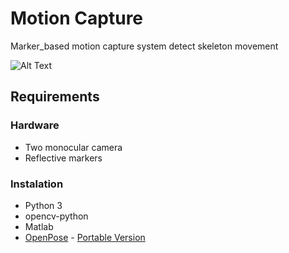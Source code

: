 # Motion Capture
Marker_based motion capture system detect skeleton movement

![Alt Text](https://ucarecdn.com/0dec59c8-4fad-48c3-adfe-30adfe82ca68/)

## Requirements

### Hardware
* Two monocular camera
* Reflective markers

### Instalation
* Python 3
* opencv-python
* Matlab
* [OpenPose](https://github.com/CMU-Perceptual-Computing-Lab/openpose) - [Portable Version](https://github.com/CMU-Perceptual-Computing-Lab/openpose/blob/master/doc/01_demo.md)



